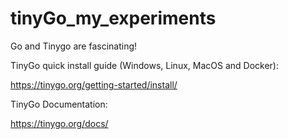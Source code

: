 # tinyGo_my_experiments

Go and Tinygo are fascinating! 

TinyGo quick install guide (Windows, Linux, MacOS and Docker): 

https://tinygo.org/getting-started/install/

TinyGo Documentation: 

https://tinygo.org/docs/
